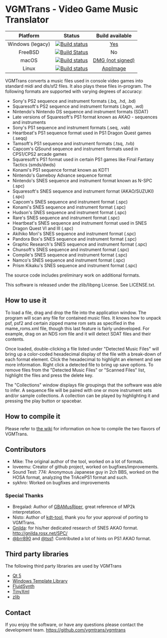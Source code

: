 
VGMTrans - Video Game Music Translator
======================================
| Platform | Status | Build available |
| :-: | :-: | :-: |
| Windows (legacy) | [![Build status](https://ci.appveyor.com/api/projects/status/ns62qg09yn5kmf18/branch/master?svg=true)](https://ci.appveyor.com/project/sykhro/vgmtrans-ci/branch/master) | [Yes](https://ci.appveyor.com/project/sykhro/vgmtrans-ci/branch/master) |
| FreeBSD | [![Build Status](https://api.cirrus-ci.com/github/vgmtrans/vgmtrans.svg)](https://cirrus-ci.com/github/vgmtrans/vgmtrans) | No |
| macOS | [![Build status](https://github.com/vgmtrans/vgmtrans/actions/workflows/build.yml/badge.svg?branch=master)](https://github.com/vgmtrans/vgmtrans/actions/workflows/build.yml) | [DMG (not signed)](https://github.com/vgmtrans/vgmtrans/actions/workflows/build.yml) |
| Linux | [![Build status](https://github.com/vgmtrans/vgmtrans/actions/workflows/build.yml/badge.svg?branch=master)](https://github.com/vgmtrans/vgmtrans/actions/workflows/build.yml) | [AppImage](https://github.com/vgmtrans/vgmtrans/actions/workflows/build.yml) |

VGMTrans converts a music files used in console video games into standard midi and dls/sf2 files.  It also plays these files in-program.  The following formats are supported with varying degrees of accuracy:

- Sony's PS2 sequence and instrument formats (.bq, .hd, .bd)
- Squaresoft's PS2 sequence and instrument formats (.bgm, .wd)
- Nintendo's Nintendo DS sequence and instrument formats (SDAT)
- Late versions of Squaresoft's PS1 format known as AKAO - sequences and instruments
- Sony's PS1 sequence and instrument formats (.seq, .vab)
- Heartbeat's PS1 sequence format used in PS1 Dragon Quest games (.seqq)
- Tamsoft's PS1 sequence and instrument formats (.tsq, .tvb)
- Capcom's QSound sequence and instrument formats used in CPS1/CPS2 arcade games
- Squaresoft's PS1 format used in certain PS1 games like Final Fantasy Tactics (smds/dwds)
- Konami's PS1 sequence format known as KDT1
- Nintendo's Gameboy Advance sequence format
- Nintendo's SNES sequence and instrument format known as N-SPC (.spc)
- Squaresoft's SNES sequence and instrument format (AKAO/SUZUKI) (.spc)
- Capcom's SNES sequence and instrument format (.spc)
- Konami's SNES sequence and instrument format (.spc)
- Hudson's SNES sequence and instrument format (.spc)
- Rare's SNES sequence and instrument format (.spc)
- Heartbeat's SNES sequence and instrument format used in SNES Dragon Quest VI and III (.spc)
- Akihiko Mori's SNES sequence and instrument format (.spc)
- Pandora Box's SNES sequence and instrument format (.spc)
- Graphic Research's SNES sequence and instrument format (.spc)
- Chunsoft's SNES sequence and instrument format (.spc)
- Compile's SNES sequence and instrument format (.spc)
- Namco's SNES sequence and instrument format (.spc)
- Prism Kikaku's SNES sequence and instrument format (.spc)

The source code includes preliminary work on additional formats. 

This software is released under the zlib/libpng License. See LICENSE.txt.

How to use it
-------------
To load a file, drag and drop the file into the application window.
The program will scan any file for contained music files. It knows how to unpack psf,
psf2 and certain zipped mame rom sets as specified in the mame_roms.xml file,
though this last feature is fairly undeveloped.
For example, drag on an NDS rom file and it will detect SDAT files and their contents.

Once loaded, double-clicking a file listed under "Detected Music Files" will bring up
a color-coded hexadecimal display of the file with a break-down of each format element.
Click the hexadecimal to highlight an element and see more information.
Right click a detected file to bring up save options.
To remove files from the "Detected Music Files" or "Scanned Files" list, highlight the files and press the delete key.

The "Collections" window displays file groupings that the software was able to infer.
A sequence file will be paired with one or more instrument sets and/or sample collections.
A collection can be played by highlighting it and pressing the play button or spacebar.

How to compile it
-----------------
Please refer to [the wiki](https://github.com/vgmtrans/vgmtrans/wiki) for information on how to compile the two flavors of VGMTrans. 

Contributors
------------
- Mike: The original author of the tool, worked on a lot of formats.
- loveemu: Creator of github project, worked on bugfixes/improvements.
- Sound Test: 774: Anonymous Japanese guy in 2ch BBS, worked on the HOSA format, analyzing the TriAcePS1 format and such.
- sykhro: Worked on bugfixes and improvements

### Special Thanks
- Bregalad: Author of [GBAMusRiper](http://www.romhacking.net/utilities/881/), great reference of MP2k interpretation.
- Nisto: Author of [kdt-tool](https://github.com/Nisto/kdt-tool), thank you for your approval of porting to VGMTrans.
- [Gnilda](https://twitter.com/god_gnilda): for his/her dedicated research of SNES AKAO format. <http://gnilda.rosx.net/SPC/>
- [@brr890](https://twitter.com/brr890) and [@tssf](https://twitter.com/tssf): Contributed a lot of hints on PS1 AKAO format.

Third party libraries
------------------------
The following third party libraries are used by VGMTrans
- [Qt 5](https://www.qt.io/)
- [Windows Template Library](https://wtl.sourceforge.io/)
- [FluidSynth](https://fluidsynth.org)
- [TinyXml](http://www.grinninglizard.com/tinyxml/)
- [zlib](https://zlib.net/)

Contact
-------
If you enjoy the software, or have any questions please contact the development team.
<https://github.com/vgmtrans/vgmtrans>

